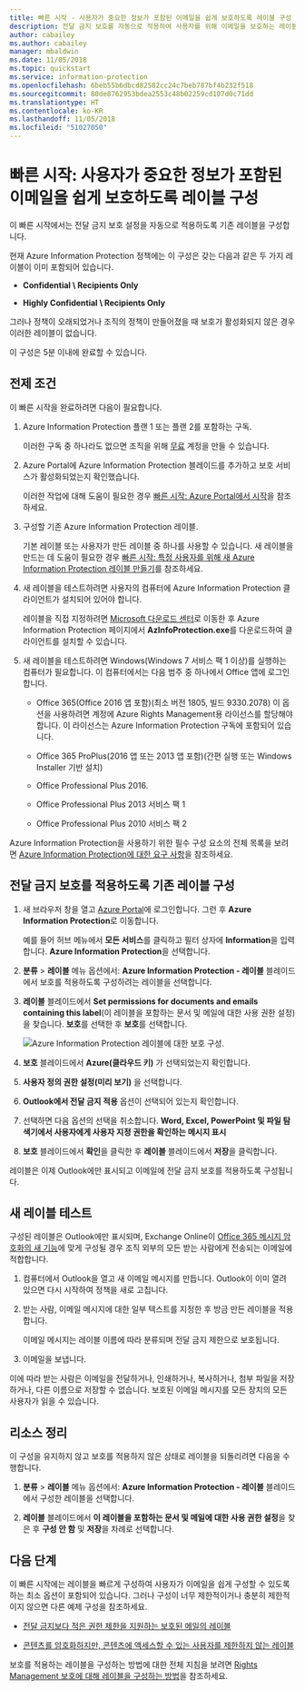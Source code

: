 ```yaml
---
title: 빠른 시작 - 사용자가 중요한 정보가 포함된 이메일을 쉽게 보호하도록 레이블 구성
description: 전달 금지 보호를 자동으로 적용하여 사용자를 위해 이메일을 보호하는 레이블을 구성합니다.
author: cabailey
ms.author: cabailey
manager: mbaldwin
ms.date: 11/05/2018
ms.topic: quickstart
ms.service: information-protection
ms.openlocfilehash: 6beb55b6dbcd82582cc24c7beb787bf4b232f518
ms.sourcegitcommit: 80de8762953bdea2553c48b02259cd107d0c71dd
ms.translationtype: HT
ms.contentlocale: ko-KR
ms.lasthandoff: 11/05/2018
ms.locfileid: "51027050"
---
```

# <a name="quickstart-configure-a-label-for-users-to-easily-protect-emails-that-contain-sensitive-information"></a>빠른 시작: 사용자가 중요한 정보가 포함된 이메일을 쉽게 보호하도록 레이블 구성

이 빠른 시작에서는 전달 금지 보호 설정을 자동으로 적용하도록 기존 레이블을 구성합니다.

현재 Azure Information Protection 정책에는 이 구성은 갖는 다음과 같은 두 가지 레이블이 이미 포함되어 있습니다.

- **Confidential \ Recipients Only**

- **Highly Confidential \ Recipients Only**

그러나 정책이 오래되었거나 조직의 정책이 만들어졌을 때 보호가 활성화되지 않은 경우 이러한 레이블이 없습니다. 

이 구성은 5분 이내에 완료할 수 있습니다.

## <a name="prerequisites"></a>전제 조건

이 빠른 시작을 완료하려면 다음이 필요합니다.

1. Azure Information Protection 플랜 1 또는 플랜 2를 포함하는 구독.
    
    이러한 구독 중 하나라도 없으면 조직을 위해 [무료](https://portal.office.com/Signup/Signup.aspx?OfferId=87dd2714-d452-48a0-a809-d2f58c4f68b7) 계정을 만들 수 있습니다.

2. Azure Portal에 Azure Information Protection 블레이드를 추가하고 보호 서비스가 활성화되었는지 확인했습니다.

    이러한 작업에 대해 도움이 필요한 경우 [빠른 시작: Azure Portal에서 시작](quickstart-viewpolicy.md)을 참조하세요.

3. 구성할 기존 Azure Information Protection 레이블. 
    
    기본 레이블 또는 사용자가 만든 레이블 중 하나를 사용할 수 있습니다. 새 레이블을 만드는 데 도움이 필요한 경우 [빠른 시작: 특정 사용자를 위해 새 Azure Information Protection 레이블 만들기](quickstart-label-specificusers.md)를 참조하세요.

4. 새 레이블을 테스트하려면 사용자의 컴퓨터에 Azure Information Protection 클라이언트가 설치되어 있어야 합니다. 
    
    레이블을 직접 지정하려면 [Microsoft 다운로드 센터](https://www.microsoft.com/en-us/download/details.aspx?id=53018)로 이동한 후 Azure Information Protection 페이지에서 **AzInfoProtection.exe**를 다운로드하여 클라이언트를 설치할 수 있습니다.

5. 새 레이블을 테스트하려면 Windows(Windows 7 서비스 팩 1 이상)를 실행하는 컴퓨터가 필요합니다. 이 컴퓨터에서는 다음 범주 중 하나에서 Office 앱에 로그인합니다.
    
    - Office 365(Office 2016 앱 포함)(최소 버전 1805, 빌드 9330.2078) 이 옵션을 사용하려면 계정에 Azure Rights Management용 라이선스를 할당해야 합니다. 이 라이선스는 Azure Information Protection 구독에 포함되어 있습니다.
    
    - Office 365 ProPlus(2016 앱 또는 2013 앱 포함)(간편 실행 또는 Windows Installer 기반 설치)
    
    - Office Professional Plus 2016.
    
    - Office Professional Plus 2013 서비스 팩 1
    
    - Office Professional Plus 2010 서비스 팩 2

Azure Information Protection을 사용하기 위한 필수 구성 요소의 전체 목록을 보려면 [Azure Information Protection에 대한 요구 사항](requirements.md)을 참조하세요.

## <a name="configure-an-existing-label-to-apply-the-do-not-forward-protection"></a>전달 금지 보호를 적용하도록 기존 레이블 구성

1. 새 브라우저 창을 열고 [Azure Portal](https://portal.azure.com)에 로그인합니다. 그런 후 **Azure Information Protection**로 이동합니다. 
    
    예를 들어 허브 메뉴에서 **모든 서비스**를 클릭하고 필터 상자에 **Information**을 입력합니다. **Azure Information Protection**을 선택합니다.

2. **분류** > **레이블** 메뉴 옵션에서: **Azure Information Protection - 레이블** 블레이드에서 보호를 적용하도록 구성하려는 레이블을 선택합니다. 

3. **레이블** 블레이드에서 **Set permissions for documents and emails containing this label**(이 레이블을 포함하는 문서 및 메일에 대한 사용 권한 설정)을 찾습니다. **보호**를 선택한 후 **보호**를 선택합니다.
    
    ![Azure Information Protection 레이블에 대한 보호 구성](./media/info-protect-protection-bar-configured.png).

4. **보호** 블레이드에서 **Azure(클라우드 키)** 가 선택되었는지 확인합니다.
    
5. **사용자 정의 권한 설정(미리 보기)** 을 선택합니다.

6. **Outlook에서 전달 금지 적용** 옵션이 선택되어 있는지 확인합니다.

7. 선택하면 다음 옵션의 선택을 취소합니다. **Word, Excel, PowerPoint 및 파일 탐색기에서 사용자에게 사용자 지정 권한을 확인하는 메시지 표시**

8. **보호** 블레이드에서 **확인**을 클릭한 후 **레이블** 블레이드에서 **저장**을 클릭합니다.

레이블은 이제 Outlook에만 표시되고 이메일에 전달 금지 보호를 적용하도록 구성됩니다.

## <a name="test-your-new-label"></a>새 레이블 테스트

구성된 레이블은 Outlook에만 표시되며, Exchange Online이 [Office 365 메시지 암호화의 새 기능](https://support.office.com/article/7ff0c040-b25c-4378-9904-b1b50210d00e)에 맞게 구성될 경우 조직 외부의 모든 받는 사람에게 전송되는 이메일에 적합합니다.

1. 컴퓨터에서 Outlook을 열고 새 이메일 메시지를 만듭니다. Outlook이 이미 열려 있으면 다시 시작하여 정책을 새로 고칩니다.

2. 받는 사람, 이메일 메시지에 대한 일부 텍스트를 지정한 후 방금 만든 레이블을 적용합니다. 
    
    이메일 메시지는 레이블 이름에 따라 분류되며 전달 금지 제한으로 보호됩니다.

3. 이메일을 보냅니다. 

이에 따라 받는 사람은 이메일을 전달하거나, 인쇄하거나, 복사하거나, 첨부 파일을 저장하거나, 다른 이름으로 저장할 수 없습니다. 보호된 이메일 메시지를 모든 장치의 모든 사용자가 읽을 수 있습니다.

## <a name="clean-up-resources"></a>리소스 정리

이 구성을 유지하지 않고 보호를 적용하지 않은 상태로 레이블을 되돌리려면 다음을 수행합니다.

1. **분류** > **레이블** 메뉴 옵션에서: **Azure Information Protection - 레이블** 블레이드에서 구성한 레이블을 선택합니다. 

3. **레이블** 블레이드에서 **이 레이블을 포함하는 문서 및 메일에 대한 사용 권한 설정**을 찾은 후 **구성 안 함** 및 **저장**을 차례로 선택합니다.

## <a name="next-steps"></a>다음 단계

이 빠른 시작에는 레이블을 빠르게 구성하여 사용자가 이메일을 쉽게 구성할 수 있도록 하는 최소 옵션이 포함되어 있습니다. 그러나 구성이 너무 제한적이거나 충분히 제한적이지 않으면 다른 예제 구성을 참조하세요.

- [전달 금지보다 적은 권한 제한을 지원하는 보호된 메일의 레이블](configure-policy-protection.md#example-4-label-for-protected-email-that-supports-less-restrictive-permissions-than-do-not-forward)

- [콘텐츠를 암호화하지만, 콘텐츠에 액세스할 수 있는 사용자를 제한하지 않는 레이블](configure-policy-protection.md#example-5-label-that-encrypts-content-but-doesnt-restrict-who-can-access-it)

보호를 적용하는 레이블을 구성하는 방법에 대한 전체 지침을 보려면 [Rights Management 보호에 대해 레이블을 구성하는 방법](configure-policy-protection.md)을 참조하세요. 
